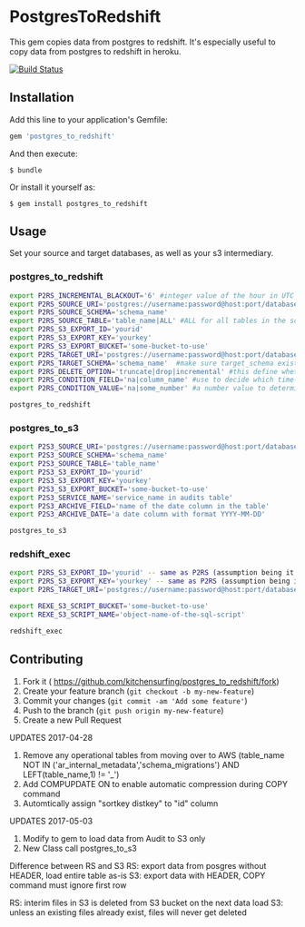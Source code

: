 # PostgresToRedshift

This gem copies data from postgres to redshift. It's especially useful to copy data from postgres to redshift in heroku.

[![Build Status](https://travis-ci.org/kitchensurfing/postgres_to_redshift.svg?branch=master)](https://travis-ci.org/kitchensurfing/postgres_to_redshift)

## Installation

Add this line to your application's Gemfile:

```ruby
gem 'postgres_to_redshift'
```

And then execute:

    $ bundle

Or install it yourself as:

    $ gem install postgres_to_redshift

## Usage

Set your source and target databases, as well as your s3 intermediary.

### postgres_to_redshift
```bash
export P2RS_INCREMENTAL_BLACKOUT='6' #integer value of the hour in UTC that the incremental job should not be run
export P2RS_SOURCE_URI='postgres://username:password@host:port/database-name'
export P2RS_SOURCE_SCHEMA='schema_name'
export P2RS_SOURCE_TABLE='table_name|ALL' #ALL for all tables in the schema (aside from rails operational tables) eitherwise specify table name
export P2RS_S3_EXPORT_ID='yourid'
export P2RS_S3_EXPORT_KEY='yourkey'
export P2RS_S3_EXPORT_BUCKET='some-bucket-to-use'
export P2RS_TARGET_URI='postgres://username:password@host:port/database-name'
export P2RS_TARGET_SCHEMA='schema_name'  #make sure target_schema exist in target DB
export P2RS_DELETE_OPTION='truncate|drop|incremental' #this define whether the destination tables should be truncated or drop or batch load
export P2RS_CONDITION_FIELD='na|column_name' #use to decide which time-series field to use for calculating incremental data load
export P2RS_CONDITION_VALUE='na|some_number' #a number value to determine how many MINUTES we should look for last updated records

postgres_to_redshift
```

### postgres_to_s3
```bash
export P2S3_SOURCE_URI='postgres://username:password@host:port/database-name'
export P2S3_SOURCE_SCHEMA='schema_name'
export P2S3_SOURCE_TABLE='table_name'
export P2S3_S3_EXPORT_ID='yourid'
export P2S3_S3_EXPORT_KEY='yourkey'
export P2S3_S3_EXPORT_BUCKET='some-bucket-to-use'
export P2S3_SERVICE_NAME='service_name in audits table'
export P2S3_ARCHIVE_FIELD='name of the date column in the table'
export P2S3_ARCHIVE_DATE='a date column with format YYYY-MM-DD'

postgres_to_s3
```

### redshift_exec
```bash
export P2RS_S3_EXPORT_ID='yourid' -- same as P2RS (assumption being it is being exected on the single RS instance)
export P2RS_S3_EXPORT_KEY='yourkey' -- same as P2RS (assumption being it is being exected on the single RS instance)
export P2RS_TARGET_URI='postgres://username:password@host:port/database-name' -- same as P2RS (assumption being it is being exected on the single RS instance)

export REXE_S3_SCRIPT_BUCKET='some-bucket-to-use'
export REXE_S3_SCRIPT_NAME='object-name-of-the-sql-script'

redshift_exec
```

## Contributing

1. Fork it ( https://github.com/kitchensurfing/postgres_to_redshift/fork)
2. Create your feature branch (`git checkout -b my-new-feature`)
3. Commit your changes (`git commit -am 'Add some feature'`)
4. Push to the branch (`git push origin my-new-feature`)
5. Create a new Pull Request

UPDATES 2017-04-28
1. Remove any operational tables from moving over to AWS (table_name NOT IN ('ar_internal_metadata','schema_migrations') AND LEFT(table_name,1) != '_')
2. Add COMPUPDATE ON to enable automatic compression during COPY command
3. Automtically assign "sortkey distkey" to "id" column

UPDATES 2017-05-03
1. Modify to gem to load data from Audit to S3 only
2. New Class call postgres_to_s3


Difference between RS and S3
RS: export data from posgres without HEADER, load entire table as-is
S3: export data with HEADER, COPY command must ignore first row

RS: interim files in S3 is deleted from S3 bucket on the next data load
S3: unless an existing files already exist, files will never get deleted